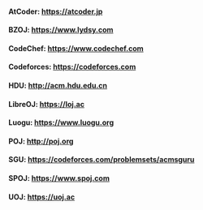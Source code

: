 #### AtCoder: https://atcoder.jp
#### BZOJ: https://www.lydsy.com
#### CodeChef: https://www.codechef.com
#### Codeforces: https://codeforces.com
#### HDU: http://acm.hdu.edu.cn
#### LibreOJ: https://loj.ac
#### Luogu: https://www.luogu.org
#### POJ: http://poj.org
#### SGU: https://codeforces.com/problemsets/acmsguru
#### SPOJ: https://www.spoj.com
#### UOJ: https://uoj.ac
